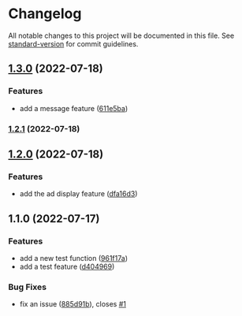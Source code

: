 # Changelog

All notable changes to this project will be documented in this file. See [standard-version](https://github.com/conventional-changelog/standard-version) for commit guidelines.

## [1.3.0](https://github.com/leomacode/release-test/compare/v1.2.1...v1.3.0) (2022-07-18)


### Features

* add a message feature ([611e5ba](https://github.com/leomacode/release-test/commit/611e5baf169ffccf3b0d91a5847321484ad36809))

### [1.2.1](https://github.com/leomacode/release-test/compare/v1.2.0...v1.2.1) (2022-07-18)

## [1.2.0](https://github.com/leomacode/release-test/compare/v1.1.0...v1.2.0) (2022-07-18)


### Features

* add the ad display feature ([dfa16d3](https://github.com/leomacode/release-test/commit/dfa16d3322eeee10dea12bffbd1310c5b843d792))

## 1.1.0 (2022-07-17)


### Features

* add a new test function ([961f17a](https://github.com/leomacode/release-test/commit/961f17a8f92852076f170b5992f04f945310aeb6))
* add a test feature ([d404969](https://github.com/leomacode/release-test/commit/d404969fd40813c7d9f23b0fdb5d347079c56ee3))


### Bug Fixes

* fix an issue ([885d91b](https://github.com/leomacode/release-test/commit/885d91b2e9a3860eb6d47af2e4770a436f4c6cef)), closes [#1](https://github.com/leomacode/release-test/issues/1)
